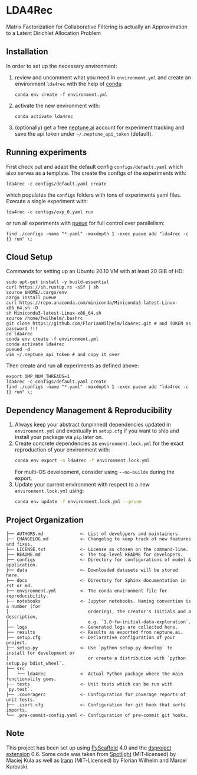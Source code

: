 # LDA4Rec

Matrix Factorization for Collaborative Filtering is actually an Approximation to a Latent Dirichlet Allocation Problem

## Installation

In order to set up the necessary environment:

1. review and uncomment what you need in `environment.yml` and create an environment `lda4rec` with the help of [conda]:
   ```
   conda env create -f environment.yml
   ```
2. activate the new environment with:
   ```
   conda activate lda4rec
   ```
3. (optionally) get a free [neptune.ai] account for experiment tracking and save the api token
   under `~/.neptune_api_token` (default).

## Running experiments

First check out and adapt the default config `configs/default.yaml` which also serves as a template.
The create the configs of the experiments with:
```
lda4rec -c configs/default.yaml create
```
which populates the `configs` folders with tons of experiments yaml files.
Execute a single experiment with:
```
lda4rec -c configs/exp_0.yaml run
```
or run all experiments with [pueue] for full control over parallelism:
```
find ./configs -name "*.yaml" -maxdepth 1 -exec pueue add "lda4rec -c {} run" \;
```

## Cloud Setup

Commands for setting up an Ubuntu 20.10 VM with at least 20 GiB of HD:
```
sudo apt-get install -y build-essential
curl https://sh.rustup.rs -sSf | sh
source $HOME/.cargo/env
cargo install pueue
curl https://repo.anaconda.com/miniconda/Miniconda3-latest-Linux-x86_64.sh -O
sh Miniconda3-latest-Linux-x86_64.sh
source /home/fwilhelm/.bashrc
git clone https://github.com/FlorianWilhelm/lda4rec.git # and TOKEN as password !!!
cd lda4rec
conda env create -f environment.yml
conda activate lda4rec
pueued -d
vim ~/.neptune_api_token # and copy it over
```
Then create and run all experiments as defined above:
```
export OMP_NUM_THREADS=1
lda4rec -c configs/default.yaml create
find ./configs -name "*.yaml" -maxdepth 1 -exec pueue add "lda4rec -c {} run" \;
```


## Dependency Management & Reproducibility

1. Always keep your abstract (unpinned) dependencies updated in `environment.yml` and eventually
   in `setup.cfg` if you want to ship and install your package via `pip` later on.
2. Create concrete dependencies as `environment.lock.yml` for the exact reproduction of your
   environment with:
   ```bash
   conda env export -n lda4rec -f environment.lock.yml
   ```
   For multi-OS development, consider using `--no-builds` during the export.
3. Update your current environment with respect to a new `environment.lock.yml` using:
   ```bash
   conda env update -f environment.lock.yml --prune
   ```
## Project Organization

```
├── AUTHORS.md              <- List of developers and maintainers.
├── CHANGELOG.md            <- Changelog to keep track of new features and fixes.
├── LICENSE.txt             <- License as chosen on the command-line.
├── README.md               <- The top-level README for developers.
├── configs                 <- Directory for configurations of model & application.
├── data                    <- Downloaded datasets will be stored here.
├── docs                    <- Directory for Sphinx documentation in rst or md.
├── environment.yml         <- The conda environment file for reproducibility.
├── notebooks               <- Jupyter notebooks. Naming convention is a number (for
│                              ordering), the creator's initials and a description,
│                              e.g. `1.0-fw-initial-data-exploration`.
├── logs                    <- Generated logs are collected here.
├── results                 <- Results as exported from neptune.ai.
├── setup.cfg               <- Declarative configuration of your project.
├── setup.py                <- Use `python setup.py develop` to install for development or
│                              or create a distribution with `python setup.py bdist_wheel`.
├── src
│   └── lda4rec             <- Actual Python package where the main functionality goes.
├── tests                   <- Unit tests which can be run with `py.test`.
├── .coveragerc             <- Configuration for coverage reports of unit tests.
├── .isort.cfg              <- Configuration for git hook that sorts imports.
└── .pre-commit-config.yaml <- Configuration of pre-commit git hooks.
```

<!-- pyscaffold-notes -->

## Note

This project has been set up using [PyScaffold] 4.0 and the [dsproject extension] 0.6.
Some code was taken from [Spotlight] (MIT-licensed) by Maciej Kula as well as [lrann] (MIT-Licensed) by
Florian Wilhelm and Marcel Kurovski.

[PyScaffold]: https://pyscaffold.org/
[conda]: https://docs.conda.io/
[pre-commit]: https://pre-commit.com/
[Jupyter]: https://jupyter.org/
[nbstripout]: https://github.com/kynan/nbstripout
[Google style]: http://google.github.io/styleguide/pyguide.html#38-comments-and-docstrings
[dsproject extension]: https://github.com/pyscaffold/pyscaffoldext-dsproject
[Spotlight]: https://github.com/maciejkula/spotlight
[pueue]: https://github.com/Nukesor/pueue
[lrann]: https://github.com/FlorianWilhelm/lrann
[neptune.ai]: https://neptune.ai/
